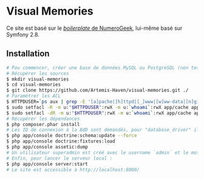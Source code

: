 Visual Memories
================

Ce site est basé sur le [*boilerplate* de NumeroGeek](https://github.com/numerogeek/symfony-sonata-admin), lui-même basé sur Symfony 2.8.

## Installation

```bash
# Pou commencer, créer une base de données MySQL ou PostgreSQL (non testé avec d'autres SGBD)
# Récupérer les sources
$ mkdir visual-memories
$ cd visual-memories
$ git clone https://github.com/Artemis-Haven/visual-memories.git ./
# Paramétrer les ACL
$ HTTPDUSER=`ps aux | grep -E '[a]pache|[h]ttpd|[_]www|[w]ww-data|[n]ginx' | grep -v root | head -1 | cut -d\  -f1`
$ sudo setfacl -R -m u:"$HTTPDUSER":rwX -m u:`whoami`:rwX app/cache app/logs
$ sudo setfacl -dR -m u:"$HTTPDUSER":rwX -m u:`whoami`:rwX app/cache app/logs
# Récupérer les dépendances
$ php composer.phar install
# Les ID de connexion à la BdD sont demandés, pour "database_driver" il faut mettre "pdo_mysql" ou "pdo_pgsql"
$ php app/console doctrine:schema:update --force
$ php app/console doctrine:fixtures:load
$ php app/console assetic:dump
# Un utilisateur superadmin est créé avec le username `admin` et le mot de passe `admin`
# Enfin, pour lancer le serveur local :
$ php app/console server:start
# Le site est accessible à http://localhost:8000/